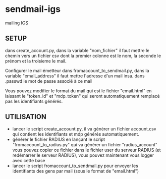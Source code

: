 # sendmail-igs
 mailing IGS

## SETUP
dans create_account.py, dans la variable "nom_fichier" il faut mettre le chemin vers un fichier csv dont la premier colonne est le nom, la seconde le prénom et la troisieme le mail.

Configurer le mail émetteur
dans fromaccount_to_sendmail.py, dans la variable "email_address" il faut mettre l'adresse d'un mail insa.
dans .passwd le mot de passe associé à ce mail

Vous pouvez modifier le format du mail qui est le fichier "email.html" en laissant le "token_id" et "mdp_token" qui seront automatiquement remplacé pas les identifiants générés.

## UTILISATION
- lancer le script create_account.py, il va générer un fichier account.csv qui contient les identifiants et mdp générés automatiquement.
- générer le fichier RADIUS en lançant le script "fromaccount_to_radius.py" qui va générer un fichier "radius_account" vous pouvez copier ce fichier dans le fichier user du serveur RADIUS (et redémarrer le serveur RADIUS), vous pouvez maintenant vous logger avec cette base
- lancer le script fromaccount_to_sendmail.py pour envoyer les identifiants des gens par mail (sous le format de "email.html")
